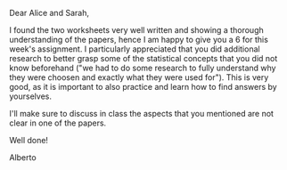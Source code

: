 Dear Alice and Sarah,

 I found the two worksheets very well written and showing a thorough understanding of the papers, hence I am happy to give you a 6 for this week's assignment.
I particularly appreciated that you did additional research to better grasp some of the statistical concepts that you did not know beforehand ("we had to do some research to fully understand why they were choosen and exactly what they were used for"). This is very good, as it is important to also practice and learn how to find answers by yourselves.

I'll make sure to discuss in class the aspects that you mentioned are not clear in one of the papers.

Well done!

Alberto

